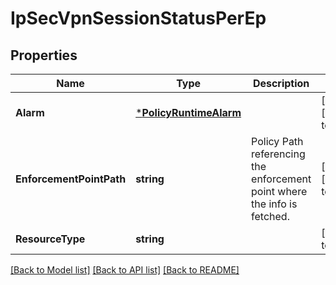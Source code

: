# IpSecVpnSessionStatusPerEp

## Properties
Name | Type | Description | Notes
------------ | ------------- | ------------- | -------------
**Alarm** | [***PolicyRuntimeAlarm**](PolicyRuntimeAlarm.md) |  | [optional] [default to null]
**EnforcementPointPath** | **string** | Policy Path referencing the enforcement point where the info is fetched.  | [optional] [default to null]
**ResourceType** | **string** |  | [default to null]

[[Back to Model list]](../README.md#documentation-for-models) [[Back to API list]](../README.md#documentation-for-api-endpoints) [[Back to README]](../README.md)

